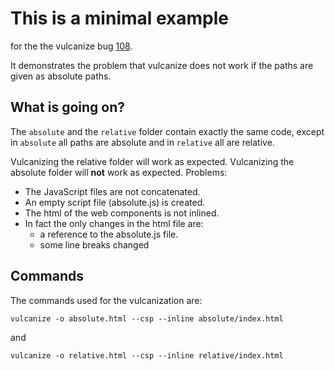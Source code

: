 This is a minimal example
=========================


for the the vulcanize bug [108](http://github.com/polymer/vulcanize/issues/108).

It demonstrates the problem that vulcanize does not work if the paths are given as absolute paths.


What is going on?
-----------------

The ```absolute``` and the ```relative``` folder contain exactly the same code, except in ```absolute``` all paths are absolute and in ```relative``` all are relative.

Vulcanizing the relative folder will work as expected.
Vulcanizing the absolute folder will **not** work as expected. Problems:

* The JavaScript files are not concatenated.
* An empty script file (absolute.js) is created.
* The html of the web components is not inlined.
* In fact the only changes in the html file are:
	* a reference to the absolute.js file.
	* some line breaks changed


Commands
--------

The commands used for the vulcanization are:

```
vulcanize -o absolute.html --csp --inline absolute/index.html
```
and

```
vulcanize -o relative.html --csp --inline relative/index.html
```
